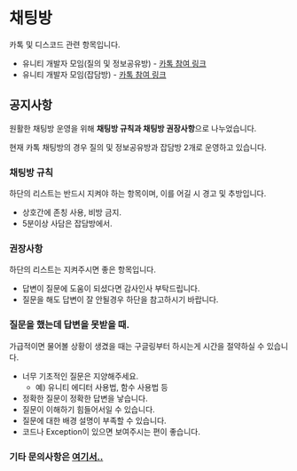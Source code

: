 # 채팅방
카톡 및 디스코드 관련 항목입니다.
- 유니티 개발자 모임(질의 및 정보공유방) - [카톡 참여 링크](https://open.kakao.com/o/gOi17az)
- 유니티 개발자 모임(잡담방) - [카톡 참여 링크](https://open.kakao.com/o/gXREoWIb)

## 공지사항
원활한 채팅방 운영을 위해 <b>채팅방 규칙과 채팅방 권장사항</b>으로 나누었습니다.

현재 카톡 채팅방의 경우 질의 및 정보공유방과 잡담방 2개로 운영하고 있습니다.

### 채팅방 규칙
하단의 리스트는 반드시 지켜야 하는 항목이며, 이를 어길 시 경고 및 추방입니다.

- 상호간에 존칭 사용, 비방 금지.
- 5분이상 사담은 잡담방에서.

### 권장사항
하단의 리스트는 지켜주시면 좋은 항목입니다.

- 답변이 질문에 도움이 되셨다면 감사인사 부탁드립니다.
- 질문을 해도 답변이 잘 안될경우 하단을 참고하시기 바랍니다.

### 질문을 했는데 답변을 못받을 때.
가급적이면 물어볼 상황이 생겼을 때는 구글링부터 하시는게 시간을 절약하실 수 있습니다.

- 너무 기초적인 질문은 지양해주세요. 
	- 예) 유니티 에디터 사용법, 함수 사용법 등 
- 정확한 질문이 정확한 답변을 낳습니다.
- 질문이 이해하기 힘들어서일 수 있습니다.
- 질문에 대한 배경 설명이 부족할 수 있습니다.
- 코드나 Exception이 있으면 보여주시는 편이 좋습니다.

### 기타 문의사항은 [여기서..](https://github.com/KorStrix/Unity_DevelopmentDocs/issues)
<!--stackedit_data:
eyJoaXN0b3J5IjpbLTE4MTg1ODg5MTYsLTcwMTk0MTEwOSwtND
Q2NzI0MDA5LDE0MDk2ODEzMjEsNzAzMzMxMTE2LC0yMzkwNjUz
MTAsLTExNTI0NDg2MDMsNTI4NjkzMTA5LDczMjc4MTEzMl19
-->